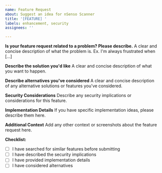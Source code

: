 ```yaml
---
name: Feature Request
about: Suggest an idea for nSenso Scanner
title: '[FEATURE] '
labels: enhancement, security
assignees: ''

---
```


**Is your feature request related to a problem? Please describe.**
A clear and concise description of what the problem is. Ex. I'm always frustrated when [...]

**Describe the solution you'd like**
A clear and concise description of what you want to happen.

**Describe alternatives you've considered**
A clear and concise description of any alternative solutions or features you've considered.

**Security Considerations**
Describe any security implications or considerations for this feature.

**Implementation Details**
If you have specific implementation ideas, please describe them here.

**Additional Context**
Add any other context or screenshots about the feature request here.

**Checklist:**
- [ ] I have searched for similar features before submitting
- [ ] I have described the security implications
- [ ] I have provided implementation details
- [ ] I have considered alternatives 